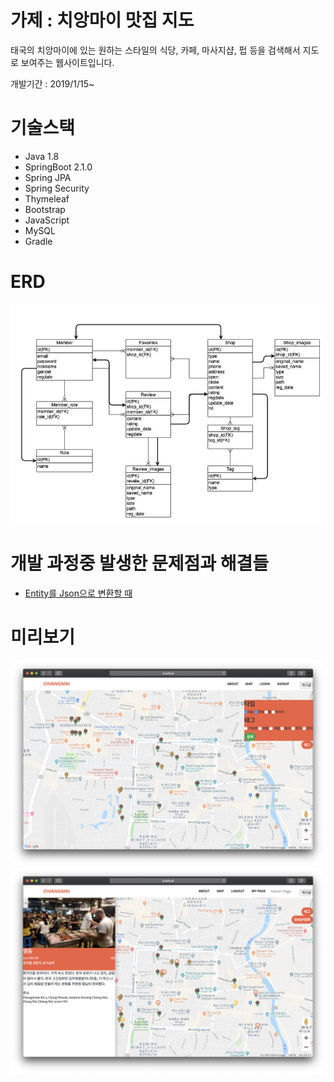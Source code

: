 # 가제 : 치앙마이 맛집 지도

태국의 치앙마이에 있는 원하는 스타일의 식당, 카페, 마사지샵, 펍 등을 검색해서 지도로 보여주는 웹사이트입니다.

개발기간 : 2019/1/15~



# 기술스택
- Java 1.8
- SpringBoot 2.1.0
- Spring JPA
- Spring Security
- Thymeleaf
- Bootstrap
- JavaScript
- MySQL
- Gradle

# ERD
![ERD](./docs/ERD.jpg)

# 개발 과정중 발생한 문제점과 해결들
- [Entity를 Json으로 변환할 때](https://dublin-java.tistory.com/32)





# 미리보기
![map](./docs/images/map.png)
![detail](./docs/images/detail.png)
